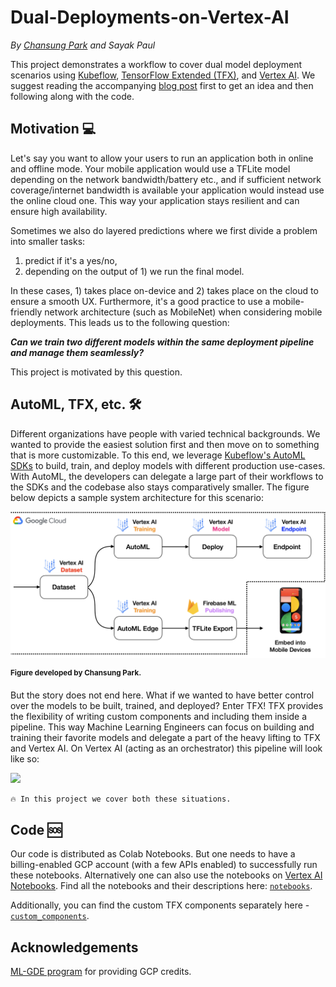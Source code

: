 # Dual-Deployments-on-Vertex-AI

_By [Chansung Park](https://github.com/deep-diver) and Sayak Paul_

This project demonstrates a workflow to cover dual model deployment scenarios using [Kubeflow](https://www.kubeflow.org/),
[TensorFlow Extended (TFX)](https://www.tensorflow.org/tfx), and [Vertex AI](https://cloud.google.com/vertex-ai). We suggest
reading the accompanying [blog post](https://cloud.google.com/blog/topics/developers-practitioners/dual-deployments-vertex-ai ) first
to get an idea and then following along with the code.

## Motivation 💻

Let's say you want to allow your users to run an application both in online and offline mode. Your mobile
application would use a TFLite model depending on the network bandwidth/battery etc., and if sufficient
network coverage/internet bandwidth is available your application would instead use the online cloud one. This way
your application stays resilient and can ensure high availability.

Sometimes we also do layered predictions where we first divide a problem into smaller tasks:
1) predict if it's a yes/no, 
2) depending on the output of 1) we run the final model. 

In these cases, 1) takes place on-device and 2) takes place on the cloud to ensure a smooth UX. Furthermore, it's
a good practice to use a mobile-friendly network architecture (such as MobileNet) when considering
mobile deployments. This leads us to the following question: 

_**Can we train two different models within the same deployment pipeline and manage them seamlessly?**_

This project is motivated by this question.  

## AutoML, TFX, etc. 🛠

Different organizations have people with varied technical backgrounds. We wanted to provide the easiest solution first
and then move on to something that is more customizable. To this end, we leverage [Kubeflow's AutoML SDKs](https://github.com/kubeflow/pipelines/tree/master/components/google-cloud) to build, train, and deploy models with 
different production use-cases. With AutoML, the developers can delegate a large part of their workflows to the SDKs
and the codebase also stays comparatively smaller. The figure below depicts a sample system architecture for
this scenario:

![](figures/sample_architecture.png)

**<sup>Figure developed by Chansung Park.</a></sup>**

But the story does not end here. What if we wanted to have better control over the models to be built, trained,
and deployed? Enter TFX! TFX provides the flexibility of writing custom components and including them inside a
pipeline. This way Machine Learning Engineers can focus on building and training their favorite models and delegate
a part of the heavy lifting to TFX and Vertex AI. On Vertex AI (acting as an orchestrator) this pipeline will look like
so:

![](https://i.ibb.co/98Ry74n/Screen-Shot-2021-08-06-at-1-43-35-AM.png)

```txt
🔥 In this project we cover both these situations. 
```

## Code 🆘

Our code is distributed as Colab Notebooks. But one needs to have a billing-enabled GCP account 
(with a few APIs enabled) to successfully run these notebooks. Alternatively one can also use the
notebooks on  [Vertex AI Notebooks](https://cloud.google.com/vertex-ai/docs/general/notebooks). Find
all the notebooks and their descriptions here: 
[`notebooks`](https://github.com/sayakpaul/Dual-Deployments-on-Vertex-AI/tree/main/notebooks).

Additionally, you can find the custom TFX components separately here - [`custom_components`](https://github.com/sayakpaul/Dual-Deployments-on-Vertex-AI/tree/main/custom_components).

## Acknowledgements

[ML-GDE program](https://developers.google.com/programs/experts/) for providing GCP credits.
